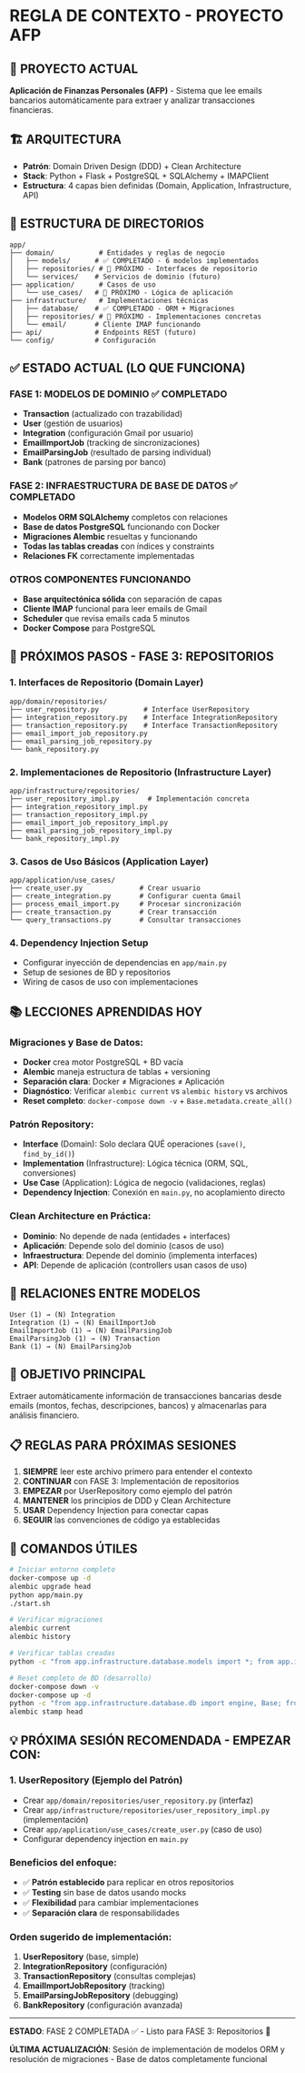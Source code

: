 # REGLA DE CONTEXTO - PROYECTO AFP

## 🎯 PROYECTO ACTUAL
**Aplicación de Finanzas Personales (AFP)** - Sistema que lee emails bancarios automáticamente para extraer y analizar transacciones financieras.

## 🏗️ ARQUITECTURA
- **Patrón**: Domain Driven Design (DDD) + Clean Architecture
- **Stack**: Python + Flask + PostgreSQL + SQLAlchemy + IMAPClient
- **Estructura**: 4 capas bien definidas (Domain, Application, Infrastructure, API)

## 📁 ESTRUCTURA DE DIRECTORIOS
```
app/
├── domain/           # Entidades y reglas de negocio
│   ├── models/      # ✅ COMPLETADO - 6 modelos implementados
│   ├── repositories/ # 🎯 PRÓXIMO - Interfaces de repositorio
│   └── services/    # Servicios de dominio (futuro)
├── application/      # Casos de uso
│   └── use_cases/   # 🎯 PRÓXIMO - Lógica de aplicación
├── infrastructure/   # Implementaciones técnicas
│   ├── database/    # ✅ COMPLETADO - ORM + Migraciones
│   ├── repositories/ # 🎯 PRÓXIMO - Implementaciones concretas
│   └── email/       # Cliente IMAP funcionando
├── api/             # Endpoints REST (futuro)
└── config/          # Configuración
```

## ✅ ESTADO ACTUAL (LO QUE FUNCIONA)

### **FASE 1: MODELOS DE DOMINIO** ✅ COMPLETADO
- **Transaction** (actualizado con trazabilidad)
- **User** (gestión de usuarios)
- **Integration** (configuración Gmail por usuario)
- **EmailImportJob** (tracking de sincronizaciones)
- **EmailParsingJob** (resultado de parsing individual)
- **Bank** (patrones de parsing por banco)

### **FASE 2: INFRAESTRUCTURA DE BASE DE DATOS** ✅ COMPLETADO
- **Modelos ORM SQLAlchemy** completos con relaciones
- **Base de datos PostgreSQL** funcionando con Docker
- **Migraciones Alembic** resueltas y funcionando
- **Todas las tablas creadas** con índices y constraints
- **Relaciones FK** correctamente implementadas

### **OTROS COMPONENTES FUNCIONANDO**
- **Base arquitectónica sólida** con separación de capas
- **Cliente IMAP** funcional para leer emails de Gmail
- **Scheduler** que revisa emails cada 5 minutos
- **Docker Compose** para PostgreSQL

## 🚧 PRÓXIMOS PASOS - FASE 3: REPOSITORIOS

### **1. Interfaces de Repositorio (Domain Layer)**
```
app/domain/repositories/
├── user_repository.py           # Interface UserRepository
├── integration_repository.py    # Interface IntegrationRepository  
├── transaction_repository.py    # Interface TransactionRepository
├── email_import_job_repository.py
├── email_parsing_job_repository.py
└── bank_repository.py
```

### **2. Implementaciones de Repositorio (Infrastructure Layer)**
```
app/infrastructure/repositories/
├── user_repository_impl.py       # Implementación concreta
├── integration_repository_impl.py
├── transaction_repository_impl.py
├── email_import_job_repository_impl.py
├── email_parsing_job_repository_impl.py
└── bank_repository_impl.py
```

### **3. Casos de Uso Básicos (Application Layer)**
```
app/application/use_cases/
├── create_user.py              # Crear usuario
├── create_integration.py       # Configurar cuenta Gmail
├── process_email_import.py     # Procesar sincronización
├── create_transaction.py       # Crear transacción
└── query_transactions.py       # Consultar transacciones
```

### **4. Dependency Injection Setup**
- Configurar inyección de dependencias en `app/main.py`
- Setup de sesiones de BD y repositorios
- Wiring de casos de uso con implementaciones

## 📚 LECCIONES APRENDIDAS HOY

### **Migraciones y Base de Datos:**
- **Docker** crea motor PostgreSQL + BD vacía
- **Alembic** maneja estructura de tablas + versioning
- **Separación clara**: Docker ≠ Migraciones ≠ Aplicación
- **Diagnóstico**: Verificar `alembic current` vs `alembic history` vs archivos
- **Reset completo**: `docker-compose down -v` + `Base.metadata.create_all()`

### **Patrón Repository:**
- **Interface** (Domain): Solo declara QUÉ operaciones (`save()`, `find_by_id()`)
- **Implementation** (Infrastructure): Lógica técnica (ORM, SQL, conversiones)
- **Use Case** (Application): Lógica de negocio (validaciones, reglas)
- **Dependency Injection**: Conexión en `main.py`, no acoplamiento directo

### **Clean Architecture en Práctica:**
- **Dominio**: No depende de nada (entidades + interfaces)
- **Aplicación**: Depende solo del dominio (casos de uso)
- **Infraestructura**: Depende del dominio (implementa interfaces)
- **API**: Depende de aplicación (controllers usan casos de uso)

## 🔗 RELACIONES ENTRE MODELOS
```
User (1) → (N) Integration
Integration (1) → (N) EmailImportJob  
EmailImportJob (1) → (N) EmailParsingJob
EmailParsingJob (1) → (N) Transaction
Bank (1) → (N) EmailParsingJob
```

## 🎯 OBJETIVO PRINCIPAL
Extraer automáticamente información de transacciones bancarias desde emails (montos, fechas, descripciones, bancos) y almacenarlas para análisis financiero.

## 📋 REGLAS PARA PRÓXIMAS SESIONES
1. **SIEMPRE** leer este archivo primero para entender el contexto
2. **CONTINUAR** con FASE 3: Implementación de repositorios
3. **EMPEZAR** por UserRepository como ejemplo del patrón
4. **MANTENER** los principios de DDD y Clean Architecture
5. **USAR** Dependency Injection para conectar capas
6. **SEGUIR** las convenciones de código ya establecidas

## 🔧 COMANDOS ÚTILES
```bash
# Iniciar entorno completo
docker-compose up -d
alembic upgrade head
python app/main.py
./start.sh

# Verificar migraciones
alembic current
alembic history

# Verificar tablas creadas
python -c "from app.infrastructure.database.models import *; from app.infrastructure.database.db import Base; print([t.name for t in Base.metadata.tables.values()])"

# Reset completo de BD (desarrollo)
docker-compose down -v
docker-compose up -d
python -c "from app.infrastructure.database.db import engine, Base; from app.infrastructure.database.models import *; Base.metadata.create_all(bind=engine)"
alembic stamp head
```

## 💡 PRÓXIMA SESIÓN RECOMENDADA - EMPEZAR CON:

### **1. UserRepository (Ejemplo del Patrón)**
- Crear `app/domain/repositories/user_repository.py` (interfaz)
- Crear `app/infrastructure/repositories/user_repository_impl.py` (implementación)
- Crear `app/application/use_cases/create_user.py` (caso de uso)
- Configurar dependency injection en `main.py`

### **Beneficios del enfoque:**
- ✅ **Patrón establecido** para replicar en otros repositorios
- ✅ **Testing** sin base de datos usando mocks
- ✅ **Flexibilidad** para cambiar implementaciones
- ✅ **Separación clara** de responsabilidades

### **Orden sugerido de implementación:**
1. **UserRepository** (base, simple)
2. **IntegrationRepository** (configuración)
3. **TransactionRepository** (consultas complejas)
4. **EmailImportJobRepository** (tracking)
5. **EmailParsingJobRepository** (debugging)
6. **BankRepository** (configuración avanzada)

---
**ESTADO**: FASE 2 COMPLETADA ✅ - Listo para FASE 3: Repositorios 🎯

**ÚLTIMA ACTUALIZACIÓN**: Sesión de implementación de modelos ORM y resolución de migraciones - Base de datos completamente funcional 